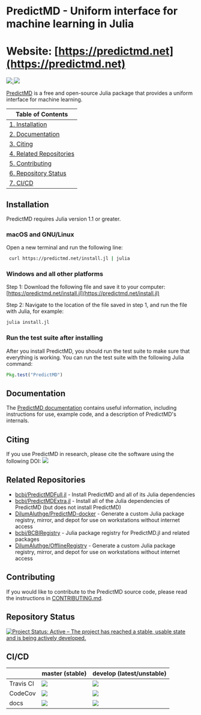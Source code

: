 <!-- Beginning of file -->

# PredictMD - Uniform interface for machine learning in Julia

# Website: [https://predictmd.net](https://predictmd.net)

<a href="https://github.com/bcbi/PredictMD.jl/releases/latest"><img src="https://img.shields.io/github/release/bcbi/PredictMD.svg" /> </a> <a href="https://zenodo.org/badge/latestdoi/109460252"> <img src="https://zenodo.org/badge/109460252.svg"/></a>

[PredictMD](https://predictmd.net) is a free and open-source Julia package that provides a uniform interface for machine learning.

| Table of Contents |
| ----------------- |
| [1. Installation](#installation) |
| [2. Documentation](#documentation) |
| [3. Citing](#citing) |
| [4. Related Repositories](#related-repositories) |
| [5. Contributing](#contributing) |
| [6. Repository Status](#repository-status) |
| [7. CI/CD](#cicd) |

## Installation

PredictMD requires Julia version 1.1 or greater.

### macOS and GNU/Linux

Open a new terminal and run the following line:
```bash
 curl https://predictmd.net/install.jl | julia 
```

### Windows and all other platforms

Step 1: Download the following file and save it to your computer: [https://predictmd.net/install.jl](https://predictmd.net/install.jl)

Step 2: Navigate to the location of the file saved in step 1, and run the file with Julia, for example:
```bash
julia install.jl
```

### Run the test suite after installing

After you install PredictMD, you should run the test suite to make sure that
everything is working. You can run the test suite with the following
Julia command:
```julia
Pkg.test("PredictMD")
```

## Documentation

The [PredictMD documentation](https://predictmd.net/stable) contains
useful information, including instructions for use, example code, and a
description of
PredictMD's internals.

## Citing

If you use PredictMD in research, please cite the software using the following DOI: <a href="https://zenodo.org/badge/latestdoi/109460252"> <img src="https://zenodo.org/badge/109460252.svg"/></a>

## Related Repositories

- [bcbi/PredictMDFull.jl](https://github.com/bcbi/PredictMDFull.jl) - Install PredictMD and all of its Julia dependencies
- [bcbi/PredictMDExtra.jl](https://github.com/bcbi/PredictMDExtra.jl) - Install all of the Julia dependencies of PredictMD (but does not install PredictMD)
- [DilumAluthge/PredictMD-docker](https://github.com/DilumAluthge/PredictMD-docker) - Generate a custom Julia package registry, mirror, and depot for use on workstations without internet access
- [bcbi/BCBIRegistry](https://github.com/bcbi/BCBIRegistry) - Julia package registry for PredictMD.jl and related packages
- [DilumAluthge/OfflineRegistry](https://github.com/DilumAluthge/OfflineRegistry) - Generate a custom Julia package registry, mirror, and depot for use on workstations without internet access

## Contributing

If you would like to contribute to the PredictMD source code, please read the instructions in [CONTRIBUTING.md](CONTRIBUTING.md).

## Repository Status

<a href="https://www.repostatus.org/#active"><img src="https://www.repostatus.org/badges/latest/active.svg" alt="Project Status: Active – The project has reached a stable, usable state and is being actively developed." /></a>

## CI/CD

<table>
    <thead>
        <tr>
            <th></th>
            <th>master (stable)</th>
            <th>develop (latest/unstable)</th>
        </tr>
    </thead>
    <tbody>
        <tr>
            <td>Travis CI</td>
            <td><a href="https://travis-ci.org/bcbi/PredictMD.jl/branches">
            <img
            src="https://travis-ci.org/bcbi/PredictMD.jl.svg?branch=master"
            /></a></td>
            <td><a href="https://travis-ci.org/bcbi/PredictMD.jl/branches">
            <img
            src="https://travis-ci.org/bcbi/PredictMD.jl.svg?branch=develop"
            /></a></td>
        </tr>
        <tr>
            <td>CodeCov</td>
            <td>
            <a
            href="https://codecov.io/gh/bcbi/PredictMD.jl/branch/master">
            <img
            src="https://codecov.io/gh/bcbi/PredictMD.jl/branch/master/graph/badge.svg"
            /></a></td>
            <td>
            <a
            href="https://codecov.io/gh/bcbi/PredictMD.jl/branch/develop">
            <img src="https://codecov.io/gh/bcbi/PredictMD.jl/branch/develop/graph/badge.svg"
            /></a></td>
        </tr>
        <tr>
            <td>docs</td>
            <td><a href="https://predictmd.net/stable">
            <img
            src="https://img.shields.io/badge/docs-stable-blue.svg" />
            </a>
            </td>
            <td>
            <a
            href="https://predictmd.net/latest">
            <img
            src="https://img.shields.io/badge/docs-latest-blue.svg" />
            </a>
            </td>
        </tr>
    </tbody>
</table>

<!-- End of file -->
